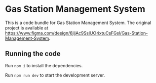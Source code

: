 
  # Gas Station Management System

  This is a code bundle for Gas Station Management System. The original project is available at https://www.figma.com/design/6jljAc9SslUO4xtuCsFGsl/Gas-Station-Management-System.

  ## Running the code

  Run `npm i` to install the dependencies.

  Run `npm run dev` to start the development server.
  